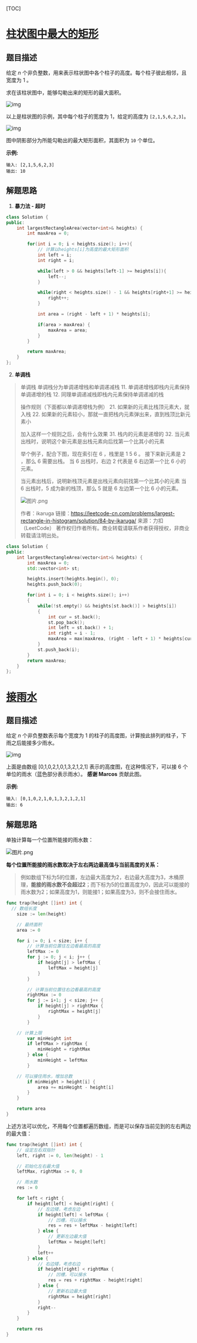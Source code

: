 [TOC]

# [柱状图中最大的矩形](https://leetcode-cn.com/problems/largest-rectangle-in-histogram/)

## 题目描述

给定 *n* 个非负整数，用来表示柱状图中各个柱子的高度。每个柱子彼此相邻，且宽度为 1 。

求在该柱状图中，能够勾勒出来的矩形的最大面积。

![img](https://assets.leetcode-cn.com/aliyun-lc-upload/uploads/2018/10/12/histogram.png)

以上是柱状图的示例，其中每个柱子的宽度为 1，给定的高度为 `[2,1,5,6,2,3]`。

![img](https://assets.leetcode-cn.com/aliyun-lc-upload/uploads/2018/10/12/histogram_area.png)

图中阴影部分为所能勾勒出的最大矩形面积，其面积为 `10` 个单位。

**示例:**

```
输入: [2,1,5,6,2,3]
输出: 10
```

## 解题思路

1. **暴力法 - 超时**

```c++
class Solution {
public:
    int largestRectangleArea(vector<int>& heights) {
        int maxArea = 0;

        for(int i = 0; i < heights.size(); i++){
            // 计算以heights[i]为高度的最大矩形面积
            int left = i;
            int right = i;

            while(left > 0 && heights[left-1] >= heights[i]){
                left--;
            }

            while(right < heights.size() - 1 && heights[right+1] >= heights[i]){
                right++;
            }

            int area = (right - left + 1) * heights[i];

            if(area > maxArea) {
                maxArea = area;
            }
        }

        return maxArea;
    }
};
```

2. **单调栈**

> 单调栈
> 单调栈分为单调递增栈和单调递减栈
> 11. 单调递增栈即栈内元素保持单调递增的栈
> 12. 同理单调递减栈即栈内元素保持单调递减的栈
>
> 操作规则（下面都以单调递增栈为例）
> 21. 如果新的元素比栈顶元素大，就入栈
> 22. 如果新的元素较小，那就一直把栈内元素弹出来，直到栈顶比新元素小
>
> 加入这样一个规则之后，会有什么效果
> 31. 栈内的元素是递增的
> 32. 当元素出栈时，说明这个新元素是出栈元素向后找第一个比其小的元素
>
> 举个例子，配合下图，现在索引在 6 ，栈里是 1 5 6 。
> 接下来新元素是 2 ，那么 6 需要出栈。
> 当 6 出栈时，右边 2 代表是 6 右边第一个比 6 小的元素。
>
> 当元素出栈后，说明新栈顶元素是出栈元素向前找第一个比其小的元素
> 当 6 出栈时，5 成为新的栈顶，那么 5 就是 6 左边第一个比 6 小的元素。
>
> ![图片.png](https://pic.leetcode-cn.com/7e876ae756613053b3432cebc9274e9dbdaafd2e6b8492d37fc34ee98f7655ea-%E5%9B%BE%E7%89%87.png)
>
> 作者：ikaruga
> 链接：https://leetcode-cn.com/problems/largest-rectangle-in-histogram/solution/84-by-ikaruga/
> 来源：力扣（LeetCode）
> 著作权归作者所有。商业转载请联系作者获得授权，非商业转载请注明出处。
>
> 

```c++
class Solution {
public:
    int largestRectangleArea(vector<int>& heights) {
        int maxArea = 0;
        std::vector<int> st;

        heights.insert(heights.begin(), 0);
        heights.push_back(0);

        for(int i = 0; i < heights.size(); i++)
        {
            while(!st.empty() && heights[st.back()] > heights[i])
            {
                int cur = st.back();
                st.pop_back();
                int left = st.back() + 1;
                int right = i - 1;
                maxArea = max(maxArea, (right - left + 1) * heights[cur]);
            }
            st.push_back(i);
        }
        return maxArea;
    }
};
```



# [接雨水](https://leetcode-cn.com/problems/trapping-rain-water/)

## 题目描述

给定 *n* 个非负整数表示每个宽度为 1 的柱子的高度图，计算按此排列的柱子，下雨之后能接多少雨水。

![img](https://assets.leetcode-cn.com/aliyun-lc-upload/uploads/2018/10/22/rainwatertrap.png)

上面是由数组 [0,1,0,2,1,0,1,3,2,1,2,1] 表示的高度图，在这种情况下，可以接 6 个单位的雨水（蓝色部分表示雨水）。 **感谢 Marcos** 贡献此图。

**示例:**

```
输入: [0,1,0,2,1,0,1,3,2,1,2,1]
输出: 6
```

## 解题思路

单独计算每一个位置所能接的雨水数：

![图片.png](https://pic.leetcode-cn.com/82c46cfcab98f9243fd7392570ace4fe91b3cc869cc8775b97223052eb977134-%E5%9B%BE%E7%89%87.png)

**每个位置所能接的雨水数取决于左右两边最高值与当前高度的关系：**

>  例如数组下标为5的位置，左边最大高度为2，右边最大高度为3，木桶原理，**能接的雨水数不会超过2**；而下标为5的位置高度为0，因此可以能接的雨水数为2；如果高度为1，则能接1；如果高度为3，则不会接住雨水。

```go
func trap(height []int) int {
  // 数组长度
	size := len(height)

	// 最终面积
	area := 0

	for i := 0; i < size; i++ {
		// 计算当前位置往左边看最高的高度
		leftMax := 0
		for j := 0; j < i; j++ {
			if height[j] > leftMax {
				leftMax = height[j]
			}
		}

		// 计算当前位置往右边看最高的高度
		rightMax := 0
		for j := i+1; j < size; j++ {
			if height[j] > rightMax {
				rightMax = height[j]
			}
		}

    // 计算上限
		var minHeight int
		if leftMax > rightMax {
			minHeight = rightMax
		} else {
			minHeight = leftMax
		}

    // 可以接住雨水，增加总数
		if minHeight > height[i] {
			area += minHeight - height[i]
		}
	}

	return area
}
```

上述方法可以优化，不用每个位置都遍历数组，而是可以保存当前见到的左右两边的最大值：

```go
func trap(height []int) int {
    // 设定左右双指针
    left, right := 0, len(height) - 1

    // 初始化左右最大值
    leftMax, rightMax := 0, 0

    // 雨水数
    res := 0

    for left < right {
        if height[left] < height[right] {
            // 左边矮，考虑左边
            if height[left] < leftMax {
              	// 凹槽，可以接水
                res = res + leftMax - height[left]
            } else {
              	// 更新左边最大值
                leftMax = height[left]
            }
            left++
        } else {
            // 右边矮，考虑右边
            if height[right] < rightMax {
              	// 凹槽，可以接水
                res = res + rightMax - height[right]
            } else {
              	// 更新右边最大值
                rightMax = height[right]
            }
            right--
        }
    }

    return res
}
```

